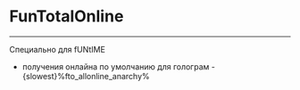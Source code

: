 # FunTotalOnline
----------------
Специально для fUNtIME

- получения онлайна по умолчанию для голограм - {slowest}%fto_allonline_anarchy%
